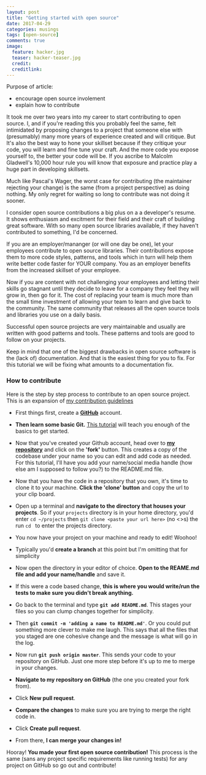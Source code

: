 ```yaml
---
layout: post
title: "Getting started with open source"
date: 2017-04-29
categories: musings
tags: [open-source]
comments: true
image:
  feature: hacker.jpg
  teaser: hacker-teaser.jpg
  credit:
  creditlink:
---
```


Purpose of article:
+ encourage open source involement
+ explain how to contribute


It took me over two years into my career to start contributing to open source. I, and if you're reading this you probably feel the same, felt intimidated by proposing changes to a project that someone else with (presumably) many more years of experience created and will critique. But It's also the best way to hone your skillset because if they critique your code, you will learn and fine tune your craft. And the more code you expose yourself to, the better your code will be. If you ascribe to Malcolm Gladwell's 10,000 hour rule you will know that exposure and practice play a huge part in developing skillsets.

Much like Pascal's Wager, the worst case for contributing (the maintainer rejecting your change) is the same (from a project perspective) as doing nothing. My only regret for waiting so long to contribute was not doing it sooner.

I consider open source contributions a big plus on a a developer's resume. It shows enthusiasm and excitment for their field and their craft of building great software. With so many open source libraries available, if they haven't contributed to something, I'd be concerned.

If you are an employer/mananger (or will one day be one), let your employees contribute to open source libraries. Their contributions expose them to more code styles, patterns, and tools which in turn will help them write better code faster for YOUR company. You as an employer benefits from the increased skillset of your employee.

Now if you are content with not challenging your employees and letting their skills go stagnant until they decide to leave for a company they feel they will grow in, then go for it. The cost of replacing your team is much more than the small time investment of allowing your team to learn and give back to the community. The same community that releases all the open source tools and libraries you use on a daily basis.

Successful open source projects are very maintainable and usually are written with good patterns and tools. These patterns and tools are good to follow on your projects.

Keep in mind that one of the biggest drawbacks in open source software is the (lack of) documentation. And that is the easiest thing for you to fix. For this tutorial we will be fixing what amounts to a documentation fix.

### How to contribute

Here is the step by step process to contribute to an open source project. This is an expansion of [my contribution guidelines](https://github.com/TheOneTheOnlyDavidBrown/contributing_guidelines/blob/master/CONTRIBUTING.md)

- First things first, create a [**GitHub**](http://github.com) account.

- **Then learn some basic Git.** [This tutorial](https://try.github.io/levels/1/challenges/1) will teach you enough of the basics to get started.

- Now that you've created your Github account, head over to [**my repository**]() and click on the **'fork'** button. This creates a copy of the codebase under your name so you can edit and add code as needed. For this tutorial, I'll have you add your name/social media handle (how else am I supposed to follow you?) to the README.md file.

- Now that you have the code in a repository that you own, it's time to clone it to your machine. **Click the 'clone' button** and copy the url to your clip board.

- Open up a terminal and **navigate to the directory that houses your projects**. So if your `projects` directory is in your home directory, you'd enter `cd ~/projects` then `git clone <paste your url here>` (no <>s) the run `cd ` to enter the projects directory.

- You now have your project on your machine and ready to edit! Woohoo!

- Typically you'd **create a branch** at this point but I'm omitting that for simplicity

- Now open the directory in your editor of choice. **Open to the REAME.md file and add your name/handle** and save it.

- If this were a code based change, **this is where you would write/run the tests to make sure you didn't break anything.**

- Go back to the terminal and type **`git add README.md`**. This stages your files so you can clump changes together for simplicity.

- Then **`git commit -m 'adding a name to README.md'`**. Or you could put something more clever to make me laugh. This says that all the files that you staged are one cohesive change and the message is what will go in the log.

- Now run **`git push origin master`**. This sends your code to your repository on GitHub. Just one more step before it's up to me to merge in your changes.

- **Navigate to my repository on GitHub** (the one you created your fork from).

- Click **New pull request**.

- **Compare the changes** to make sure you are trying to merge the right code in.

- Click **Create pull request**.

- From there, **I can merge your changes in!**

Hooray! **You made your first open source contribution!** This process is the same (sans any project specific requirements like running tests) for any project on GitHub so go out and contribute!

